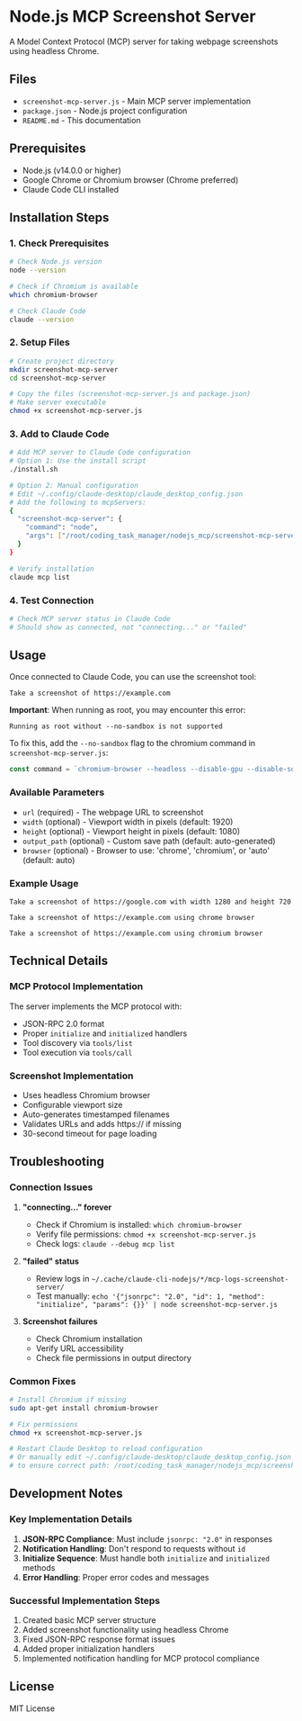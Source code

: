 # Node.js MCP Screenshot Server

A Model Context Protocol (MCP) server for taking webpage screenshots using headless Chrome.

## Files

- `screenshot-mcp-server.js` - Main MCP server implementation
- `package.json` - Node.js project configuration
- `README.md` - This documentation

## Prerequisites

- Node.js (v14.0.0 or higher)
- Google Chrome or Chromium browser (Chrome preferred)
- Claude Code CLI installed

## Installation Steps

### 1. Check Prerequisites
```bash
# Check Node.js version
node --version

# Check if Chromium is available
which chromium-browser

# Check Claude Code
claude --version
```

### 2. Setup Files
```bash
# Create project directory
mkdir screenshot-mcp-server
cd screenshot-mcp-server

# Copy the files (screenshot-mcp-server.js and package.json)
# Make server executable
chmod +x screenshot-mcp-server.js
```

### 3. Add to Claude Code
```bash
# Add MCP server to Claude Code configuration
# Option 1: Use the install script
./install.sh

# Option 2: Manual configuration
# Edit ~/.config/claude-desktop/claude_desktop_config.json
# Add the following to mcpServers:
{
  "screenshot-mcp-server": {
    "command": "node",
    "args": ["/root/coding_task_manager/nodejs_mcp/screenshot-mcp-server/screenshot-mcp-server.js"]
  }
}

# Verify installation
claude mcp list
```

### 4. Test Connection
```bash
# Check MCP server status in Claude Code
# Should show as connected, not "connecting..." or "failed"
```

## Usage

Once connected to Claude Code, you can use the screenshot tool:

```
Take a screenshot of https://example.com
```

**Important**: When running as root, you may encounter this error:
```
Running as root without --no-sandbox is not supported
```

To fix this, add the `--no-sandbox` flag to the chromium command in `screenshot-mcp-server.js`:
```javascript
const command = `chromium-browser --headless --disable-gpu --disable-software-rasterizer --no-sandbox --screenshot="${outputPath}" --window-size=${width},${height} --virtual-time-budget=10000 "${url}"`;
```

### Available Parameters

- `url` (required) - The webpage URL to screenshot
- `width` (optional) - Viewport width in pixels (default: 1920)
- `height` (optional) - Viewport height in pixels (default: 1080)
- `output_path` (optional) - Custom save path (default: auto-generated)
- `browser` (optional) - Browser to use: 'chrome', 'chromium', or 'auto' (default: auto)

### Example Usage

```
Take a screenshot of https://google.com with width 1280 and height 720
```

```
Take a screenshot of https://example.com using chrome browser
```

```
Take a screenshot of https://example.com using chromium browser
```

## Technical Details

### MCP Protocol Implementation

The server implements the MCP protocol with:
- JSON-RPC 2.0 format
- Proper `initialize` and `initialized` handlers
- Tool discovery via `tools/list`
- Tool execution via `tools/call`

### Screenshot Implementation

- Uses headless Chromium browser
- Configurable viewport size
- Auto-generates timestamped filenames
- Validates URLs and adds https:// if missing
- 30-second timeout for page loading

## Troubleshooting

### Connection Issues

1. **"connecting..." forever**
   - Check if Chromium is installed: `which chromium-browser`
   - Verify file permissions: `chmod +x screenshot-mcp-server.js`
   - Check logs: `claude --debug mcp list`

2. **"failed" status**
   - Review logs in `~/.cache/claude-cli-nodejs/*/mcp-logs-screenshot-server/`
   - Test manually: `echo '{"jsonrpc": "2.0", "id": 1, "method": "initialize", "params": {}}' | node screenshot-mcp-server.js`

3. **Screenshot failures**
   - Check Chromium installation
   - Verify URL accessibility
   - Check file permissions in output directory

### Common Fixes

```bash
# Install Chromium if missing
sudo apt-get install chromium-browser

# Fix permissions
chmod +x screenshot-mcp-server.js

# Restart Claude Desktop to reload configuration
# Or manually edit ~/.config/claude-desktop/claude_desktop_config.json
# to ensure correct path: /root/coding_task_manager/nodejs_mcp/screenshot-mcp-server/screenshot-mcp-server.js
```

## Development Notes

### Key Implementation Details

1. **JSON-RPC Compliance**: Must include `jsonrpc: "2.0"` in responses
2. **Notification Handling**: Don't respond to requests without `id`
3. **Initialize Sequence**: Must handle both `initialize` and `initialized` methods
4. **Error Handling**: Proper error codes and messages

### Successful Implementation Steps

1. Created basic MCP server structure
2. Added screenshot functionality using headless Chrome
3. Fixed JSON-RPC response format issues
4. Added proper initialization handlers
5. Implemented notification handling for MCP protocol compliance

## License

MIT License
